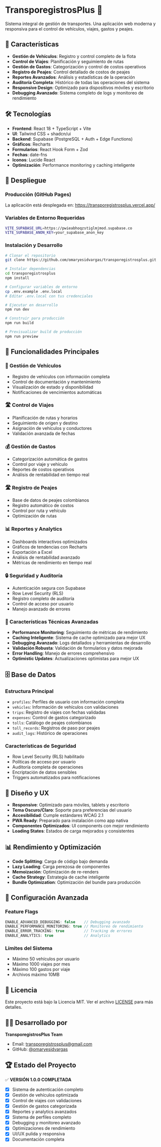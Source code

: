 
# TransporegistrosPlus 🚛

Sistema integral de gestión de transportes. Una aplicación web moderna y responsiva para el control de vehículos, viajes, gastos y peajes.

## 🌟 Características

- **Gestión de Vehículos**: Registro y control completo de la flota
- **Control de Viajes**: Planificación y seguimiento de rutas
- **Gestión de Gastos**: Categorización y control de costos operativos
- **Registro de Peajes**: Control detallado de costos de peajes
- **Reportes Avanzados**: Análisis y estadísticas de la operación
- **Auditoría Completa**: Histórico de todas las operaciones del sistema
- **Responsive Design**: Optimizado para dispositivos móviles y escritorio
- **Debugging Avanzado**: Sistema completo de logs y monitoreo de rendimiento

## 🛠️ Tecnologías

- **Frontend**: React 18 + TypeScript + Vite
- **UI**: Tailwind CSS + shadcn/ui
- **Backend**: Supabase (PostgreSQL + Auth + Edge Functions)
- **Gráficos**: Recharts
- **Formularios**: React Hook Form + Zod
- **Fechas**: date-fns
- **Iconos**: Lucide React
- **Optimización**: Performance monitoring y caching inteligente

## 🚀 Despliegue

### Producción (GitHub Pages)
La aplicación está desplegada en: https://transporegistrosplus.vercel.app/

### Variables de Entorno Requeridas

```bash
VITE_SUPABASE_URL=https://pwieabhoqzstiglmjmod.supabase.co
VITE_SUPABASE_ANON_KEY=your_supabase_anon_key
```

### Instalación y Desarrollo

```bash
# Clonar el repositorio
git clone https://github.com/omaryesidvargas/transporegistrosplus.git

# Instalar dependencias
cd transporegistrosplus
npm install

# Configurar variables de entorno
cp .env.example .env.local
# Editar .env.local con tus credenciales

# Ejecutar en desarrollo
npm run dev

# Construir para producción
npm run build

# Previsualizar build de producción
npm run preview
```

## 📱 Funcionalidades Principales

### 🚗 Gestión de Vehículos
- Registro de vehículos con información completa
- Control de documentación y mantenimiento
- Visualización de estado y disponibilidad
- Notificaciones de vencimientos automáticas

### 🛣️ Control de Viajes
- Planificación de rutas y horarios
- Seguimiento de origen y destino
- Asignación de vehículos y conductores
- Validación avanzada de fechas

### 💰 Gestión de Gastos
- Categorización automática de gastos
- Control por viaje y vehículo
- Reportes de costos operativos
- Análisis de rentabilidad en tiempo real

### 🛣️ Registro de Peajes
- Base de datos de peajes colombianos
- Registro automático de costos
- Control por ruta y vehículo
- Optimización de rutas

### 📊 Reportes y Analytics
- Dashboards interactivos optimizados
- Gráficos de tendencias con Recharts
- Exportación a Excel
- Análisis de rentabilidad avanzado
- Métricas de rendimiento en tiempo real

### 🔒 Seguridad y Auditoría
- Autenticación segura con Supabase
- Row Level Security (RLS)
- Registro completo de auditoría
- Control de acceso por usuario
- Manejo avanzado de errores

### 🔧 Características Técnicas Avanzadas
- **Performance Monitoring**: Seguimiento de métricas de rendimiento
- **Caching Inteligente**: Sistema de cache optimizado para mejor UX
- **Debugging Avanzado**: Logs detallados y herramientas de desarrollo
- **Validación Robusta**: Validación de formularios y datos mejorada
- **Error Handling**: Manejo de errores comprehensivo
- **Optimistic Updates**: Actualizaciones optimistas para mejor UX

## 🗄️ Base de Datos

### Estructura Principal
- `profiles`: Perfiles de usuario con información completa
- `vehicles`: Información de vehículos con validaciones
- `trips`: Registro de viajes con fechas validadas
- `expenses`: Control de gastos categorizado
- `tolls`: Catálogo de peajes colombianos
- `toll_records`: Registros de paso por peajes
- `audit_logs`: Histórico de operaciones

### Características de Seguridad
- Row Level Security (RLS) habilitado
- Políticas de acceso por usuario
- Auditoría completa de operaciones
- Encriptación de datos sensibles
- Triggers automatizados para notificaciones

## 🎨 Diseño y UX

- **Responsive**: Optimizado para móviles, tablets y escritorio
- **Tema Oscuro/Claro**: Soporte para preferencias del usuario
- **Accesibilidad**: Cumple estándares WCAG 2.1
- **PWA Ready**: Preparado para instalación como app nativa
- **Componentes Optimizados**: UI components con mejor rendimiento
- **Loading States**: Estados de carga mejorados y consistentes

## 📊 Rendimiento y Optimización

- **Code Splitting**: Carga de código bajo demanda
- **Lazy Loading**: Carga perezosa de componentes
- **Memoización**: Optimización de re-renders
- **Cache Strategy**: Estrategia de cache inteligente
- **Bundle Optimization**: Optimización del bundle para producción

## 🔧 Configuración Avanzada

### Feature Flags
```typescript
ENABLE_ADVANCED_DEBUGGING: false    // Debugging avanzado
ENABLE_PERFORMANCE_MONITORING: true // Monitoreo de rendimiento
ENABLE_ERROR_TRACKING: true         // Tracking de errores
ENABLE_ANALYTICS: true              // Analytics
```

### Límites del Sistema
- Máximo 50 vehículos por usuario
- Máximo 1000 viajes por mes
- Máximo 100 gastos por viaje
- Archivos máximo 10MB

## 📄 Licencia

Este proyecto está bajo la Licencia MIT. Ver el archivo [LICENSE](LICENSE) para más detalles.

## 👨‍💻 Desarrollado por

**TransporegistrosPlus Team**
- Email: transporegistrosplus@gmail.com
- GitHub: [@omaryesidvargas](https://github.com/omaryesidvargas)



## 🏆 Estado del Proyecto

✅ **VERSIÓN 1.0.0 COMPLETADA**

- [x] Sistema de autenticación completo
- [x] Gestión de vehículos optimizada
- [x] Control de viajes con validaciones
- [x] Gestión de gastos categorizada
- [x] Reportes y analytics avanzados
- [x] Sistema de perfiles completo
- [x] Debugging y monitoreo avanzado
- [x] Optimizaciones de rendimiento
- [x] UI/UX pulida y responsiva
- [x] Documentación completa
